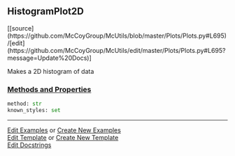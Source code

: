 ## <a id="McUtils.Plots.Plots.HistogramPlot2D">HistogramPlot2D</a> 
<div class="docs-source-link" markdown="1">
[[source](https://github.com/McCoyGroup/McUtils/blob/master/Plots/Plots.py#L695)/[edit](https://github.com/McCoyGroup/McUtils/edit/master/Plots/Plots.py#L695?message=Update%20Docs)]
</div>

Makes a 2D histogram of data

<div class="collapsible-section">
 <div class="collapsible-section collapsible-section-header" markdown="1">
 
### <a class="collapse-link" data-toggle="collapse" href="#methods">Methods and Properties</a> <a class="float-right" data-toggle="collapse" href="#methods"><i class="fa fa-chevron-down"></i></a>

 </div>
 <div class="collapsible-section collapsible-section-body collapse" id="methods" markdown="1">

```python
method: str
known_styles: set
```


 </div>
</div>




___

[Edit Examples](https://github.com/McCoyGroup/McUtils/edit/gh-pages/ci/examples/McUtils/Plots/Plots/HistogramPlot2D.md) or 
[Create New Examples](https://github.com/McCoyGroup/McUtils/new/gh-pages/?filename=ci/examples/McUtils/Plots/Plots/HistogramPlot2D.md) <br/>
[Edit Template](https://github.com/McCoyGroup/McUtils/edit/gh-pages/ci/docs/McUtils/Plots/Plots/HistogramPlot2D.md) or 
[Create New Template](https://github.com/McCoyGroup/McUtils/new/gh-pages/?filename=ci/docs/templates/McUtils/Plots/Plots/HistogramPlot2D.md) <br/>
[Edit Docstrings](https://github.com/McCoyGroup/McUtils/edit/master/Plots/Plots.py#L695?message=Update%20Docs)